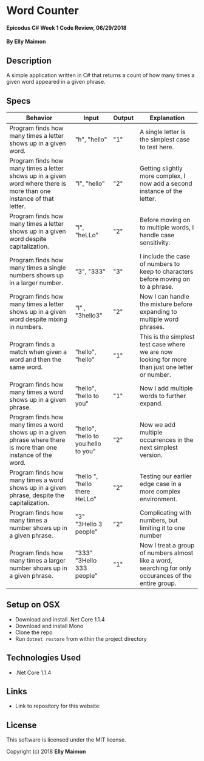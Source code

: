 # Word Counter

#### Epicodus C# Week 1 Code Review, 06/29/2018

#### By Elly Maimon

## Description

A simple application written in C# that returns a count of how many times a given word appeared in a given phrase.

## Specs

| Behavior | Input | Output | Explanation |
|----------|-------|--------|-------------|
| Program finds how many times a letter shows up in a given word. | "h", "hello" | "1" | A single letter is the simplest case to test here. |
| Program finds how many times a letter shows up in a given word where there is more than one instance of that letter. | "l", "hello" | "2" | Getting slightly more complex, I now add a second instance of the letter. |
| Program finds how many times a letter shows up in a given word despite capitalization. | "l", "heLLo" | "2" | Before moving on to multiple words, I handle case sensitivity. |
| Program finds how many times a single numbers shows up in a larger number. | "3", "333" | "3" | I include the case of numbers to keep to characters before moving on to a phrase. |
| Program finds how many times a letter shows up in a given word despite mixing in numbers. | "l" , "3hello3" | "2" | Now I can handle the mixture before expanding to multiple word phrases. |
| Program finds a match when given a word and then the same word. | "hello", "hello" | "1" | This is the simplest test case where we are now looking for more than just one letter or number. |
| Program finds how many times a word shows up in a given phrase. | "hello", "hello to you" | "1" | Now I add multiple words to further expand. |
| Program finds how many times a word shows up in a given phrase where there is more than one instance of the word. | "hello", "hello to you hello to you" | "2" | Now we add multiple occurrences in the next simplest version.
| Program finds how many times a word shows up in a given phrase, despite the capitalization. | "hello ", "hello there HeLLo" | "2" | Testing our earlier edge case in a more complex environment.
| Program finds how many times a number shows up in a given phrase. | "3" "3Hello 3 people" | "2" | Complicating with numbers, but limiting it to one number |
| Program finds how many times a larger number shows up in a given phrase. | "333" "3Hello 333 people" | "1" | Now I treat a group of numbers almost like a word, searching for only occurances of the entire group.

## Setup on OSX

* Download and install .Net Core 1.1.4
* Download and install Mono
* Clone the repo
* Run `dotnet restore` from within the project directory

## Technologies Used

* .Net Core 1.1.4

## Links

* Link to repository for this website:

## License

This software is licensed under the MIT license.

Copyright (c) 2018 **Elly Maimon**
